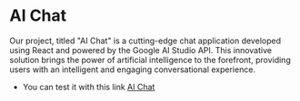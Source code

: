 # AI Chat

Our project, titled "AI Chat" is a cutting-edge chat application developed using React and
powered by the Google AI Studio API. This innovative solution brings the power of artificial intelligence to the
forefront, providing users with an intelligent and engaging conversational experience.

- You can test it with this link [AI Chat](https://ai-chat-by-garik.vercel.app/)
